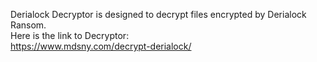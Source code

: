 Derialock Decryptor is designed to decrypt files encrypted by Derialock Ransom.\
Here is the link to Decryptor:\
https://www.mdsny.com/decrypt-derialock/
